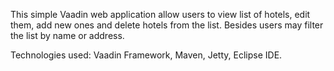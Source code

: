 This simple Vaadin web application allow users to view list of hotels, edit them, add new ones and delete hotels from the list. Besides users may filter the list by name or address.

Technologies used: Vaadin Framework, Maven, Jetty, Eclipse IDE.

